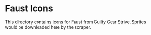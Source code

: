 # Faust Icons

This directory contains icons for Faust from Guilty Gear Strive.
Sprites would be downloaded here by the scraper.
